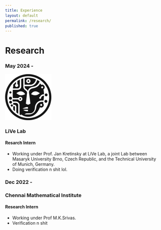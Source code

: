 ```yaml
---
title: Experience
layout: default
permalink: /research/
published: true
---
```

# Research


### May 2024 -
<img src="/assets/images/LiVe.png" height="150">

### LiVe Lab
#### Resarch Intern

- Working under Prof. Jan Kretinsky at LiVe Lab, a joint Lab between Masaryk University Brno, Czech Republic, and the Technical University of Munich, Germany.
- Doing verification n shit lol.


### Dec 2022 -

### Chennai Mathematical Institute
#### Research Intern

- Working under Prof M.K.Srivas.
- Verification n shit
